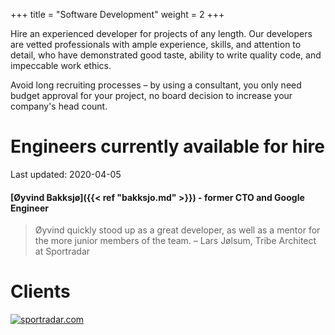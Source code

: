 +++
title = "Software Development"
weight = 2
+++

Hire an experienced developer for projects of any length. Our
developers are vetted professionals with ample experience, skills, and
attention to detail, who have demonstrated good taste, ability to
write quality code, and impeccable work ethics.

<!--more-->

Avoid long recruiting processes – by using a consultant, you only need
budget approval for your project, no board decision to increase your
company's head count.

# Engineers currently available for hire

Last updated: 2020-04-05

#### [Øyvind Bakksjø]({{< ref "bakksjo.md" >}}) - former CTO and Google Engineer

> Øyvind quickly stood up as a great developer, as well as a mentor
> for the more junior members of the team.
> – Lars Jølsum, Tribe Architect at Sportradar

# Clients

[![sportradar.com](/static/images/SR-Logo-smaller.png)](https://sportradar.com)

